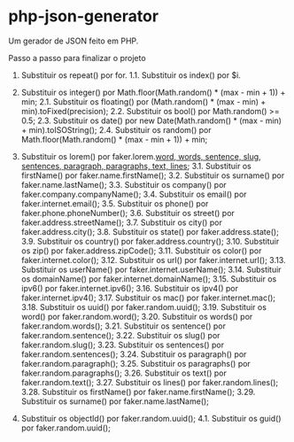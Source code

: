 # php-json-generator
Um gerador de JSON feito em PHP.

Passo a passo para finalizar o projeto

1. Substituir os repeat() por for.
1.1. Substituir os index() por $i.

2. Substituir os integer() por Math.floor(Math.random() * (max - min + 1)) + min;
2.1. Substituir os floating() por (Math.random() * (max - min) + min).toFixed(precision);
2.2. Substituir os bool() por Math.random() >= 0.5;
2.3. Substituir os date() por new Date(Math.random() * (max - min) + min).toISOString();
2.4. Substituir os random() por Math.floor(Math.random() * (max - min + 1)) + min;

3. Substituir os lorem() por faker.lorem.[word, words, sentence, slug, sentences, paragraph, paragraphs, text, lines](count);
3.1. Substituir os firstName() por faker.name.firstName();
3.2. Substituir os surname() por faker.name.lastName();
3.3. Substituir os company() por faker.company.companyName();
3.4. Substituir os email() por faker.internet.email();
3.5. Substituir os phone() por faker.phone.phoneNumber();
3.6. Substituir os street() por faker.address.streetName();
3.7. Substituir os city() por faker.address.city();
3.8. Substituir os state() por faker.address.state();
3.9. Substituir os country() por faker.address.country();
3.10. Substituir os zip() por faker.address.zipCode();
3.11. Substituir os color() por faker.internet.color();
3.12. Substituir os url() por faker.internet.url();
3.13. Substituir os userName() por faker.internet.userName();
3.14. Substituir os domainName() por faker.internet.domainName();
3.15. Substituir os ipv6() por faker.internet.ipv6();
3.16. Substituir os ipv4() por faker.internet.ipv4();
3.17. Substituir os mac() por faker.internet.mac();
3.18. Substituir os uuid() por faker.random.uuid();
3.19. Substituir os word() por faker.random.word();
3.20. Substituir os words() por faker.random.words();
3.21. Substituir os sentence() por faker.random.sentence();
3.22. Substituir os slug() por faker.random.slug();
3.23. Substituir os sentences() por faker.random.sentences();
3.24. Substituir os paragraph() por faker.random.paragraph();
3.25. Substituir os paragraphs() por faker.random.paragraphs();
3.26. Substituir os text() por faker.random.text();
3.27. Substituir os lines() por faker.random.lines();
3.28. Substituir os firstName() por faker.name.firstName();
3.29. Substituir os surname() por faker.name.lastName();

4. Substituir os objectId() por faker.random.uuid();
4.1. Substituir os guid() por faker.random.uuid();
